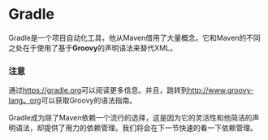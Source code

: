 # Gradle

Gradle是一个项目自动化工具，他从Maven借用了大量概念。它和Maven的不同之处在于使用了基于**Groovy**的声明语法来替代XML。

### 注意 ###
通过<https://gradle.org>可以阅读更多信息。并且，跳转到<http://www.groovy-lang。org>可以获取Groovy的语法指南。

Gradle成为除了Maven依赖一个流行的选择，这是因为它的灵活性和他简洁的声明语法，却提供了用力的依赖管理。我们将会在下一节快速的看一下依赖管理。
